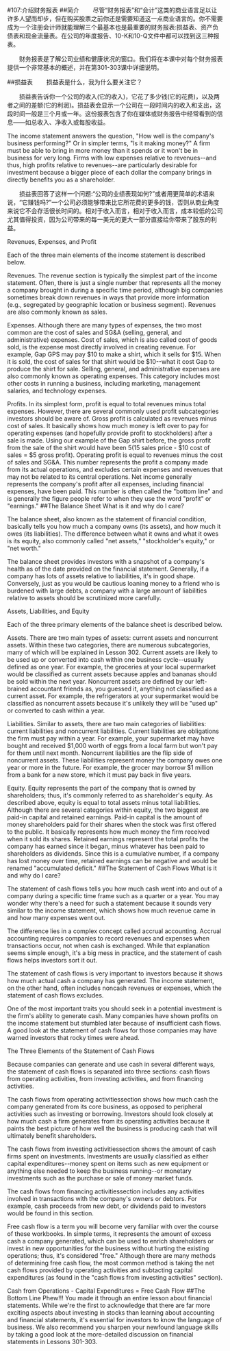 #107:介绍财务报表
##简介
　　尽管“财务报表”和“会计”这类的商业语言足以让许多人望而却步，但在购买股票之前你还是需要知道这一点商业语言的。你不需要成为一个注册会计师就能理解三个最基本也是最重要的财务报表:损益表、资产负债表和现金流量表。在公司的年度报告、10-K和10-Q文件中都可以找到这三种报表。

　　财务报表是了解公司业绩和健康状况的窗口。我们将在本课中对每个财务报表提供一个非常基本的概述，并在第301-303课中详细说明。

##损益表
　　损益表是什么，我为什么要关注它？

　　损益表告诉你一个公司的收入(它的收入)，它花了多少钱(它的花费)，以及两者之间的差额(它的利润)。损益表会显示一个公司在一段时间内的收入和支出，这段时间一般是三个月或一年。这份报表包含了你在媒体或财务报告中经常看到的信息——如总收入、净收入或每股收益。

The income statement answers the question, "How well is the company's business performing?" Or in simpler terms, "Is it making money?" A firm must be able to bring in more money than it spends or it won't be in business for very long. Firms with low expenses relative to revenues--and thus, high profits relative to revenues--are particularly desirable for investment because a bigger piece of each dollar the company brings in directly benefits you as a shareholder.

　　损益表回答了这样一个问题:“公司的业绩表现如何?”或者用更简单的术语来说，“它赚钱吗?”一个公司必须能够带来比它所花费的更多的钱，否则从商业角度来说它不会存活很长时间的。相对于收入而言，相对于收入而言，成本较低的公司尤其值得投资，因为公司带来的每一美元的更大一部分直接给你带来了股东的利益。

Revenues, Expenses, and Profit

Each of the three main elements of the income statement is described below.

Revenues. The revenue section is typically the simplest part of the income statement. Often, there is just a single 
number that represents all the money a company brought in during a specific time period, although big companies 
sometimes break down revenues in ways that provide more information (e.g., segregated by geographic location or 
business segment). Revenues are also commonly known as sales.

Expenses. Although there are many types of expenses, the two most common are the cost of sales and SG&A (selling, 
general, and administrative) expenses. Cost of sales, which is also called cost of goods sold, is the expense most 
directly involved in creating revenue. For example, Gap GPS may pay $10 to make a shirt, which it sells for $15. 
When it is sold, the cost of sales for that shirt would be $10--what it cost Gap to produce the shirt for sale. Selling, 
general, and administrative expenses are also commonly known as operating expenses. This category includes most other 
costs in running a business, including marketing, management salaries, and technology expenses.

Profits. In its simplest form, profit is equal to total revenues minus total expenses. However, there are several 
commonly used profit subcategories investors should be aware of. Gross profit is calculated as revenues minus cost 
of sales. It basically shows how much money is left over to pay for operating expenses (and hopefully provide profit 
to stockholders) after a sale is made. Using our example of the Gap shirt before, the gross profit from the sale of 
the shirt would have been $5 ($15 sales price - $10 cost of sales = $5 gross profit). Operating profit is equal to 
revenues minus the cost of sales and SG&A. This number represents the profit a company made from its actual operations, 
and excludes certain expenses and revenues that may not be related to its central operations. Net income generally 
represents the company's profit after all expenses, including financial expenses, have been paid. This number is 
often called the "bottom line" and is generally the figure people refer to when they use the word "profit" or "earnings." 
##The Balance Sheet
What is it and why do I care?

The balance sheet, also known as the statement of financial condition, basically tells you how much a company owns 
(its assets), and how much it owes (its liabilities). The difference between what it owns and what it owes is its 
equity, also commonly called "net assets," "stockholder's equity," or "net worth."

The balance sheet provides investors with a snapshot of a company's health as of the date provided on the financial 
statement. Generally, if a company has lots of assets relative to liabilities, it's in good shape. Conversely, just 
as you would be cautious loaning money to a friend who is burdened with large debts, a company with a large amount 
of liabilities relative to assets should be scrutinized more carefully.

Assets, Liabilities, and Equity

Each of the three primary elements of the balance sheet is described below.

Assets. There are two main types of assets: current assets and noncurrent assets. Within these two categories, there 
are numerous subcategories, many of which will be explained in Lesson 302. Current assets are likely to be used up or 
converted into cash within one business cycle--usually defined as one year. For example, the groceries at your local 
supermarket would be classified as current assets because apples and bananas should be sold within the next year. Noncurrent 
assets are defined by our left-brained accountant friends as, you guessed it, anything not classified as a current 
asset. For example, the refrigerators at your supermarket would be classified as noncurrent assets because it's 
unlikely they will be "used up" or converted to cash within a year.

Liabilities. Similar to assets, there are two main categories of liabilities: current liabilities and noncurrent 
liabilities. Current liabilities are obligations the firm must pay within a year. For example, your supermarket may 
have bought and received $1,000 worth of eggs from a local farm but won't pay for them until next month. Noncurrent 
liabilities are the flip side of noncurrent assets. These liabilities represent money the company owes one year or more 
in the future. For example, the grocer may borrow $1 million from a bank for a new store, which it must pay back in five years.

Equity. Equity represents the part of the company that is owned by shareholders; thus, it's commonly referred to as 
shareholder's equity. As described above, equity is equal to total assets minus total liabilities. Although there are 
several categories within equity, the two biggest are paid-in capital and retained earnings. Paid-in capital is the 
amount of money shareholders paid for their shares when the stock was first offered to the public. It basically 
represents how much money the firm received when it sold its shares. Retained earnings represent the total profits 
the company has earned since it began, minus whatever has been paid to shareholders as dividends. Since this is a 
cumulative number, if a company has lost money over time, retained earnings can be negative and would be renamed "accumulated deficit." 
##The Statement of Cash Flows
What is it and why do I care?

The statement of cash flows tells you how much cash went into and out of a company during a specific time frame such 
as a quarter or a year. You may wonder why there's a need for such a statement because it sounds very similar to the 
income statement, which shows how much revenue came in and how many expenses went out.

The difference lies in a complex concept called accrual accounting. Accrual accounting requires companies to record 
revenues and expenses when transactions occur, not when cash is exchanged. While that explanation seems simple enough, 
it's a big mess in practice, and the statement of cash flows helps investors sort it out.

The statement of cash flows is very important to investors because it shows how much actual cash a company has 
generated. The income statement, on the other hand, often includes noncash revenues or expenses, which the statement 
of cash flows excludes.

One of the most important traits you should seek in a potential investment is the firm's ability to generate 
cash. Many companies have shown profits on the income statement but stumbled later because of insufficient cash 
flows. A good look at the statement of cash flows for those companies may have warned investors that rocky times 
were ahead.

The Three Elements of the Statement of Cash Flows

Because companies can generate and use cash in several different ways, the statement of cash flows is separated 
into three sections: cash flows from operating activities, from investing activities, and from financing activities.

The cash flows from operating activitiessection shows how much cash the company generated from its core business, 
as opposed to peripheral activities such as investing or borrowing. Investors should look closely at how much cash 
a firm generates from its operating activities because it paints the best picture of how well the business is producing 
cash that will ultimately benefit shareholders.

The cash flows from investing activitiessection shows the amount of cash firms spent on investments. Investments are 
usually classified as either capital expenditures--money spent on items such as new equipment or anything else needed 
to keep the business running--or monetary investments such as the purchase or sale of money market funds.

The cash flows from financing activitiessection includes any activities involved in transactions with the company's 
owners or debtors. For example, cash proceeds from new debt, or dividends paid to investors would be found in this section.

Free cash flow is a term you will become very familiar with over the course of these workbooks. In simple terms, it 
represents the amount of excess cash a company generated, which can be used to enrich shareholders or invest in new 
opportunities for the business without hurting the existing operations; thus, it's considered "free." Although there 
are many methods of determining free cash flow, the most common method is taking the net cash flows provided by 
operating activities and subtacting capital expenditures (as found in the "cash flows from investing activities" 
section).

Cash from Operations - Capital Expenditures = Free Cash Flow
##The Bottom Line
Phew!!! You made it through an entire lesson about financial statements. While we're the first to acknowledge that 
there are far more exciting aspects about investing in stocks than learning about accounting and financial 
statements, it's essential for investors to know the language of business. We also recommend you sharpen your newfound 
language skills by taking a good look at the more-detailed discussion on financial statements in Lessons 301-303.
